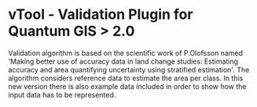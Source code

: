 # vTool - Validation Plugin for Quantum GIS > 2.0


Validation algorithm is based on the scientific work of P.Olofsson named 'Making better use of accuracy data in land change studies: Estimating accuracy and area quantifying uncertainty using stratified estimation'. 
The algorithm considers reference data to estimate the area per class. In this new version there is also example data included in order to show how the input data has to be represented.
